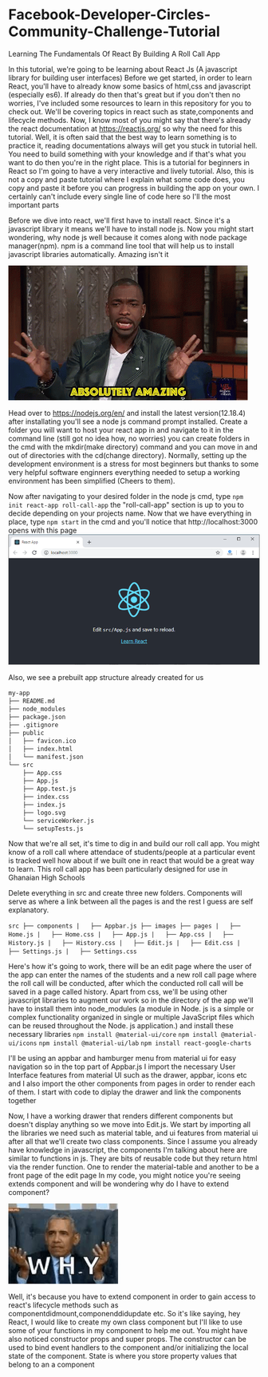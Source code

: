# Facebook-Developer-Circles-Community-Challenge-Tutorial

Learning The Fundamentals Of React By Building A Roll Call App

In this tutorial, we're going to be learning about React Js (A javascript library for building user interfaces)
Before we get started, in order to learn React, you'll have to already know some basics of html,css and javascript (especially es6).
If already do then that's great but if you don't then no worries, I've included some resources to learn in this repository 
for you to check out. We'll be covering topics in react such as state,components and lifecycle methods. Now, I know
most of you might say that there's already the react documentation at https://reactjs.org/ so why the need for this tutorial.
Well, it is often said that the best way to learn something is to practice it, reading documentations always will get you stuck in 
tutorial hell. You need to build something with your knowledge and if that's what you want to do then you're in the right place.
This is a tutorial for beginners in React so I'm going to have a very interactive and lively tutorial. Also, this is not
a copy and paste tutorial where I explain what some code does, you copy and paste it before you can progress in building
the app on your own. I certainly can't include every single line of code here so I'll the most important parts

Before we dive into react, we'll first have to install react. Since it's a javascript library it means we'll have to
install node js. Now you might start wondering, why node js well because it comes along with node package manager(npm). 
npm is a command line tool that will help us to install javascript libraries automatically. Amazing isn't it

![amazing](media/amazing.gif)

Head over to https://nodejs.org/en/ and install the latest version(12.18.4) after installating you'll see a node js
command prompt installed. Create a folder you will want to host your react app in and navigate to it in the command line (still 
got no idea how, no worries) you can create folders in the cmd with the mkdir(make directory) command and you can move in and out
of directories with the cd(change directory). 
Normally, setting up the development environment is a stress for most beginners but thanks to some very helpful software enginners
everything needed to setup a working environment has been simplified (Cheers to them).

Now after navigating to your desired folder in the node js cmd, type `npm init react-app roll-call-app` the "roll-call-app" section is up to you to decide 
depending on your projects name. Now that we have everything in place, type `npm start` in the cmd and you'll notice that  http://localhost:3000
opens with this page
![react-app](media/cra.png)

Also, we see a prebuilt app structure already created for us
```
my-app
├── README.md
├── node_modules
├── package.json
├── .gitignore
├── public
│   ├── favicon.ico
│   ├── index.html
│   └── manifest.json
└── src
    ├── App.css
    ├── App.js
    ├── App.test.js
    ├── index.css
    ├── index.js
    ├── logo.svg
    └── serviceWorker.js
    └── setupTests.js
```

Now that we're all set, it's time to dig in and build our roll call app. You might know of a roll call where attendace of students/people at a particular event is
tracked well how about if we built one in react that would be a great way to learn. This roll call app has been particularly designed for use in Ghanaian High Schools

Delete everything in src and create three new folders. Components will serve as where a link between all the pages is and the rest I guess are self explanatory.

`
src
├── components
|   ├── Appbar.js
├── images
├── pages
|   ├── Home.js
|   ├── Home.css
|   ├── App.js
|   ├── App.css
|   ├── History.js
|   ├── History.css
|   ├── Edit.js
|   ├── Edit.css
|   ├── Settings.js
|   ├── Settings.css
`

Here's how it's going to work, there will be an edit page where the user of the app can enter the names of the students and a new roll call page where the roll call will be conducted, after which the conducted roll call will be saved in a page called history. Apart from css, we'll be using other javascript libraries to augment our work
so in the directory of the app we'll have to install them into node_modules (a module in Node. js is a simple or complex functionality organized in single or multiple JavaScript files which can be reused throughout the Node. js application.) and install these necessary libraries
`npm install @material-ui/core`
`npm install @material-ui/icons`
`npm install @material-ui/lab`
`npm install react-google-charts`

I'll be using an appbar and hamburger menu from material ui for easy navigation
so in the top part of Appbar.js I import the necessary User Interface features from material UI such as the drawer, appbar, icons etc and I also import the other components
from pages in order to render each of them. I start with code to diplay the drawer
and link the components together

Now, I have a working drawer that renders different components but doesn't display anything so we move into Edit.js. We start by importing all the libraries we need 
such as material table, and ui features from material ui after all that
we'll create two class components. Since I assume you already have knowledge in javascript, the components I'm talking about here are similar
to functions in js. They are bits of reusable code but they return html via the render function. One to render the material-table and another 
to be a front page of the edit page
In my code, you might notice you're seeing extends component and will be wondering why
do I have to extend component?

![why](media/why.jpg)

Well, it's because you have to extend component in order to gain access to react's lifecycle methods such as componentdidmount,componenddidupdate etc.
So it's like saying, hey React, I would like to create my own class component but I'll like to use some of your functions in my component to help me out.
You might have also noticed constructor props and super props. The constructor can be used to bind event handlers to the 
component and/or initializing the local state of the component. State is where you store property values that belong to an 
a component

